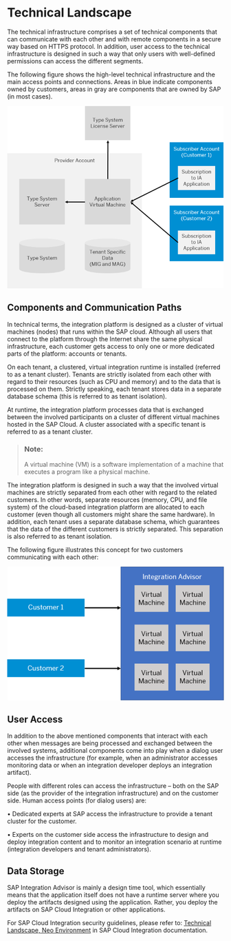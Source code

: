 <!-- loio4e30818064ea4df5b6255347f46f845c -->

# Technical Landscape

The technical infrastructure comprises a set of technical components that can communicate with each other and with remote components in a secure way based on HTTPS protocol. In addition, user access to the technical infrastructure is designed in such a way that only users with well-defined permissions can access the different segments.

The following figure shows the high-level technical infrastructure and the main access points and connections. Areas in blue indicate components owned by customers, areas in gray are components that are owned by SAP \(in most cases\).

![](images/ICA-Security-Technical-Landscape_a088b05.png)



<a name="loio4e30818064ea4df5b6255347f46f845c__section_ank_p5s_ngb"/>

## Components and Communication Paths

In technical terms, the integration platform is designed as a cluster of virtual machines \(nodes\) that runs within the SAP cloud. Although all users that connect to the platform through the Internet share the same physical infrastructure, each customer gets access to only one or more dedicated parts of the platform: accounts or tenants.

On each tenant, a clustered, virtual integration runtime is installed \(referred to as a tenant cluster\). Tenants are strictly isolated from each other with regard to their resources \(such as CPU and memory\) and to the data that is processed on them. Strictly speaking, each tenant stores data in a separate database schema \(this is referred to as tenant isolation\).

At runtime, the integration platform processes data that is exchanged between the involved participants on a cluster of different virtual machines hosted in the SAP Cloud. A cluster associated with a specific tenant is referred to as a tenant cluster.

> ### Note:  
> A virtual machine \(VM\) is a software implementation of a machine that executes a program like a physical machine.

The integration platform is designed in such a way that the involved virtual machines are strictly separated from each other with regard to the related customers. In other words, separate resources \(memory, CPU, and file system\) of the cloud-based integration platform are allocated to each customer \(even though all customers might share the same hardware\). In addition, each tenant uses a separate database schema, which guarantees that the data of the different customers is strictly separated. This separation is also referred to as tenant isolation.

The following figure illustrates this concept for two customers communicating with each other:

![](images/ICA-Security-Tenant-Diagram_bcb6fca.png)



<a name="loio4e30818064ea4df5b6255347f46f845c__section_kzs_2xs_ngb"/>

## User Access

In addition to the above mentioned components that interact with each other when messages are being processed and exchanged between the involved systems, additional components come into play when a dialog user accesses the infrastructure \(for example, when an administrator accesses monitoring data or when an integration developer deploys an integration artifact\).

People with different roles can access the infrastructure – both on the SAP side \(as the provider of the integration infrastructure\) and on the customer side. Human access points \(for dialog users\) are:

• Dedicated experts at SAP access the infrastructure to provide a tenant cluster for the customer.

• Experts on the customer side access the infrastructure to design and deploy integration content and to monitor an integration scenario at runtime \(integration developers and tenant administrators\).



<a name="loio4e30818064ea4df5b6255347f46f845c__section_kc3_kct_ngb"/>

## Data Storage

SAP Integration Advisor is mainly a design time tool, which essentially means that the application itself does not have a runtime server where you deploy the artifacts designed using the application. Rather, you deploy the artifacts on SAP Cloud Integration or other applications.

For SAP Cloud Integration security guidelines, please refer to: [Technical Landscape, Neo Environment](../SecurityNeo/technical-landscape-neo-environment-7fec71d.md) in SAP Cloud Integration documentation.


